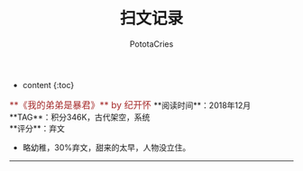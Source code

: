 ﻿---
layout: post
title:  "扫文记录"
categories: Reading
tags: 小说
author: PototaCries
---

* content
{:toc}



<font color=#A52A2A size=3 >
**《我的弟弟是暴君》** by 纪开怀 
</font>
**阅读时间**：2018年12月<br />
**TAG**：积分346K，古代架空，系统<br />
**评分**：弃文

- 略幼稚，30%弃文，甜来的太早，人物没立住。 ​​​​




------------
